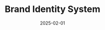 ---
layout: base.njk
title: Brand Identity System
description: Complete visual identity design for a tech startup
image: /assets/img3.jpg
category: Design
date: 2025-02-01
tags: projects
components:
  - name: split-hero-right
    data:
      title: Soda, but make it electric.
      text: |
        ZEST is the soda brand shaking up the industry with bold flavors, zero sugar, and an energy that never quits. But how do you translate that into a digital experience?
      image:
        src: /assets/img3.jpg
        alt: E-commerce Platform Interface
  - name: split-markdown
    data:
      layout: right
      left: |
        ## Interactive content that pops
      right: |
        Why read about flavors when you can experience them? From personality-based flavor quizzes to immersive, animated pour sequences, we created a site that makes you feel the fizz before you even take a sip.

          - name: image-duo
    data:
      image1:
        src: /assets/soda1.jpg
        alt: Design Process
      image2:
        src: /assets/soda2.jpg
        alt: Development Process
      caption: Our design and development process in action
  
---